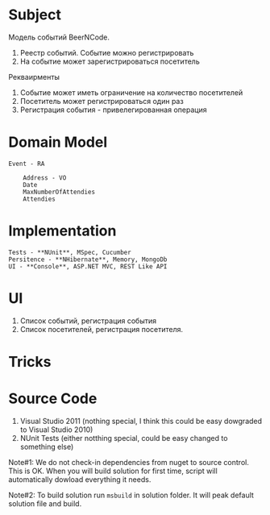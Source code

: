 # Subject

Модель событий BeerNCode.

1. Реестр событий. Событие можно регистрировать
2. На событие может зарегистрироваться посетитель

Рекваирменты

1. Событие может иметь ограничение на количество посетителей
2. Посетитель может регистрироваться один раз
3. Регистрация события - привелегированная операция

# Domain Model

	Event - RA

		Address - VO
		Date
		MaxNumberOfAttendies
		Attendies

# Implementation

	Tests - **NUnit**, MSpec, Cucumber
	Persitence - **NHibernate**, Memory, MongoDb
	UI - **Console**, ASP.NET MVC, REST Like API

# UI

1. Список событий, регистрация события
2. Список посетителей, регистрация посетителя.

# Tricks

# Source Code

1. Visual Studio 2011 (nothing special, I think this could be easy dowgraded to Visual Studio 2010)
2. NUnit Tests (either notthing special, could be easy changed to something else)

Note#1: We do not check-in dependencies from nuget to source control. This is OK. When you will build solution for first time, script will automatically dowload everything it needs.

Note#2: To build solution run `msbuild` in solution folder. It will peak default solution file and build.